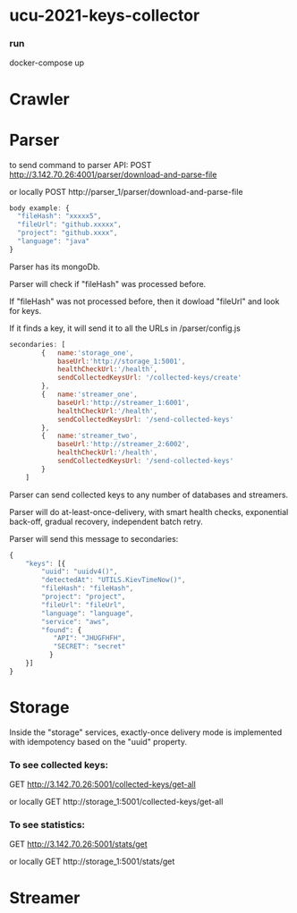 # ucu-2021-keys-collector

### run 
docker-compose up

# Crawler 


# Parser
to send command to parser API:
POST http://3.142.70.26:4001/parser/download-and-parse-file  

or locally POST http://parser_1/parser/download-and-parse-file  
```javascript
body example: {
  "fileHash": "xxxxx5",
  "fileUrl": "github.xxxxx",
  "project": "github.xxxx",
  "language": "java"
}
```

Parser has its mongoDb.

Parser will check if "fileHash" was processed before. 

If "fileHash" was not processed before, then it dowload  "fileUrl" and look for keys.

If it finds a key, it will send it to all the URLs in /parser/config.js 
```javascript
secondaries: [
        {   name:'storage_one',
            baseUrl:'http://storage_1:5001',
            healthCheckUrl:'/health',
            sendCollectedKeysUrl: '/collected-keys/create'
        },
        {   name:'streamer_one',
            baseUrl:'http://streamer_1:6001',
            healthCheckUrl:'/health',
            sendCollectedKeysUrl: '/send-collected-keys'
        },
        {   name:'streamer_two',
            baseUrl:'http://streamer_2:6002',
            healthCheckUrl:'/health',
            sendCollectedKeysUrl: '/send-collected-keys'
        }
    ]
```

Parser can send collected keys to any number of databases and streamers.

Parser will do at-least-once-delivery, with smart health checks, exponential back-off, gradual recovery, independent batch retry.

Parser will send this message to secondaries:
```javascript
{
    "keys": [{
        "uuid": "uuidv4()",
        "detectedAt": "UTILS.KievTimeNow()",
        "fileHash": "fileHash",
        "project": "project",
        "fileUrl": "fileUrl",
        "language": "language",
        "service": "aws",
        "found": {
           "API": "JHUGFHFH",
           "SECRET": "secret"
          }
    }]
}
```

# Storage
Inside the "storage" services, exactly-once delivery mode is implemented with idempotency based on the "uuid" property.

### To see collected keys:

GET  http://3.142.70.26:5001/collected-keys/get-all

or locally GET http://storage_1:5001/collected-keys/get-all



### To see statistics:

GET  http://3.142.70.26:5001/stats/get

or locally GET http://storage_1:5001/stats/get

# Streamer

